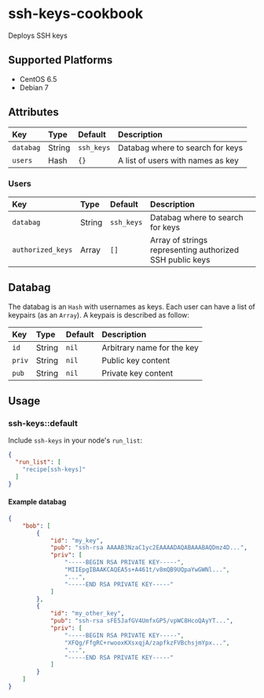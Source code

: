 # ssh-keys-cookbook

Deploys SSH keys

## Supported Platforms

* CentOS 6.5
* Debian 7

## Attributes

| Key         | Type       | Default    | Description                                           |
| :---------- |:---------- | :--------- | :---------------------------------------------------- |
| `databag`   | String     | `ssh_keys` | Databag where to search for keys                      |
| `users`     | Hash       | `{}`       | A list of users with names as key                     |

### Users

| Key                 | Type       | Default    | Description                                              |
| :------------------ |:---------- | :--------- | :------------------------------------------------------- |
| `databag`           | String     | `ssh_keys` | Databag where to search for keys                         |
| `authorized_keys`   | Array      | `[]`       | Array of strings representing authorized SSH public keys |

## Databag

The databag is an `Hash` with usernames as keys. Each user can have a list of keypairs (as an `Array`).
A keypais is described as follow:

| Key    | Type   | Default | Description                |
| :------|:------ | :------ | :------------------------- |
| `id`   | String | `nil`   | Arbitrary name for the key |
| `priv` | String | `nil`   | Public key content         |
| `pub`  | String | `nil`   | Private key content        |

## Usage

### ssh-keys::default

Include `ssh-keys` in your node's `run_list`:

```json
{
  "run_list": [
    "recipe[ssh-keys]"
  ]
}
```

#### Example databag

```json
{    
    "bob": [
        {
            "id": "my_key",
            "pub": "ssh-rsa AAAAB3NzaC1yc2EAAAADAQABAAABAQDmz4D...",
            "priv": [
                "-----BEGIN RSA PRIVATE KEY-----",
                "MIIEpgIBAAKCAQEA5s+A461t/v8mQB9UQpaYwGWNl...",
                "...",
                "-----END RSA PRIVATE KEY-----"
            ]
        },
        {
            "id": "my_other_key",
            "pub": "ssh-rsa sFE5JafGV4UmfxGP5/vpWC8HcoQAyYT...",
            "priv": [
                "-----BEGIN RSA PRIVATE KEY-----",
                "XFQg/FfgRC+rwooxKXsxqjA/zapfkzFVBchsjmYpx...",
                "...",
                "-----END RSA PRIVATE KEY-----"
            ]
        }
    ]
}

```

